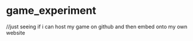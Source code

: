 # game_experiment

//just seeing if i can host my game on github and then embed onto my own website
